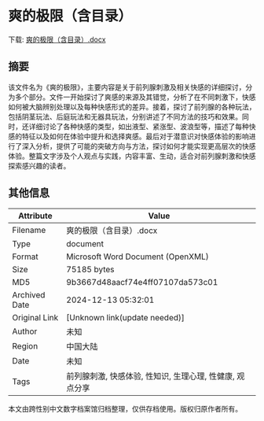 # 爽的极限（含目录）

<!-- tcd_download_link -->
下载: <a href="爽的极限（含目录）.docx" download>爽的极限（含目录）.docx</a>
<!-- tcd_download_link_end -->

## 摘要

<!-- tcd_abstract -->
该文件名为《爽的极限》，主要内容是关于前列腺刺激及相关快感的详细探讨，分为多个部分。文件一开始探讨了爽感的来源及其错觉，分析了在不同刺激下，快感如何被大脑辨别处理以及每种快感形式的差异。接着，探讨了前列腺的各种玩法，包括阴茎玩法、后庭玩法和无器具玩法，分别讲述了不同方法的技巧和效果。同时，还详细讨论了各种快感的类型，如出液型、紧涨型、波浪型等，描述了每种快感的特征以及如何在体验中提升和选择爽感。最后对于潜意识对快感体验的影响进行了深入分析，提供了可能的突破方向与方法，探讨如何才能实现更高层次的快感体验。整篇文字涉及个人观点与实践，内容丰富、生动，适合对前列腺刺激和快感探索感兴趣的读者。

<!-- tcd_abstract_end -->

## 其他信息

| Attribute       | Value                                  |
|-----------------|----------------------------------------|
| Filename        | 爽的极限（含目录）.docx                             |
| Type            | document                                 |
| Format          | Microsoft Word Document (OpenXML)                               |
| Size            | 75185 bytes                           |
| MD5             | 9b3667d48aacf74e4ff07107da573c01                                  |
| Archived Date   | 2024-12-13 05:32:01                             |
| Original Link   | [Unknown link(update needed)]                         |
| Author          | 未知                               |
| Region          | 中国大陆                               |
| Date            | 未知                                 |
| Tags            | 前列腺刺激, 快感体验, 性知识, 生理心理, 性健康, 观点分享                                 |

本文由跨性别中文数字档案馆归档整理，仅供存档使用。版权归原作者所有。
